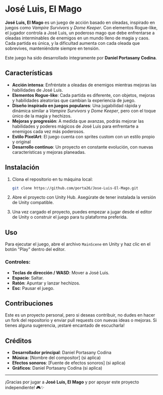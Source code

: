 # José Luis, El Mago

**José Luis, El Mago** es un juego de acción basado en oleadas, inspirado en juegos como *Vampire Survivors* y *Dome Keeper*. Con elementos Rogue-like, el jugador controla a José Luis, un poderoso mago que debe enfrentarse a oleadas interminables de enemigos en un mundo lleno de magia y caos. Cada partida es única, y la dificultad aumenta con cada oleada que sobrevives, manteniéndote siempre en tensión.

Este juego ha sido desarrollado íntegramente por **Daniel Portasany Codina**.

## Características

- **Acción intensa**: Enfréntate a oleadas de enemigos mientras mejoras las habilidades de José Luis.
- **Elementos Rogue-like**: Cada partida es diferente, con objetos, mejoras y habilidades aleatorias que cambian la experiencia de juego.
- **Diseño inspirado en juegos populares**: Una jugabilidad rápida y dinámica similar a *Vampire Survivors* y *Dome Keeper*, pero con el toque único de la magia y hechizos.
- **Mejoras y progresión**: A medida que avanzas, podrás mejorar las habilidades y poderes mágicos de José Luis para enfrentarte a enemigos cada vez más poderosos.
- **Estilo PixelArt**: El juego cuenta con sprites custom con un estilo propio y original
- **Desarrollo continuo**: Un proyecto en constante evolución, con nuevas características y mejoras planeadas.

## Instalación

1. Clona el repositorio en tu máquina local:
    ```bash
    git clone https://github.com/porta26/Jose-Luis-El-Mago.git
    ```

2. Abre el proyecto con Unity Hub. Asegúrate de tener instalada la versión de Unity compatible.

3. Una vez cargado el proyecto, puedes empezar a jugar desde el editor de Unity o construir el juego para tu plataforma preferida.

## Uso

Para ejecutar el juego, abre el archivo `MainScene` en Unity y haz clic en el botón "Play" dentro del editor.

### Controles:
- **Teclas de dirección / WASD**: Mover a José Luis.
- **Espacio**: Saltar.
- **Ratón**: Apuntar y lanzar hechizos.
- **Esc**: Pausar el juego.

## Contribuciones

Este es un proyecto personal, pero si deseas contribuir, no dudes en hacer un fork del repositorio y enviar pull requests con nuevas ideas o mejoras. Si tienes alguna sugerencia, ¡estaré encantado de escucharla!

## Créditos

- **Desarrollador principal**: Daniel Portasany Codina
- **Música**: [Nombre del compositor] (si aplica)
- **Efectos sonoros**: [Fuente de efectos sonoros] (si aplica)
- **Gráficos**: Daniel Portasany Codina (si aplica)

---

¡Gracias por jugar a **José Luis, El Mago** y por apoyar este proyecto independiente! 🎮✨
